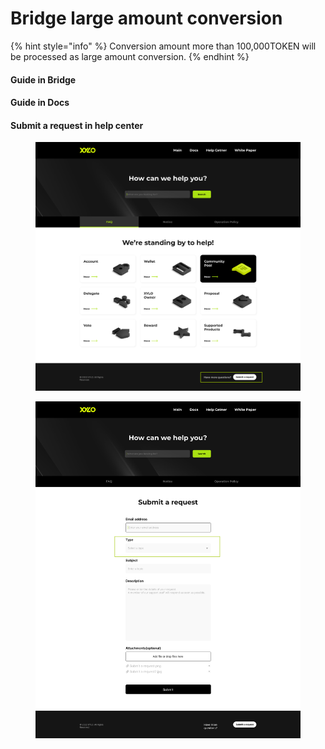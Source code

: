 # Bridge large amount conversion

{% hint style="info" %}
Conversion amount more than 100,000TOKEN will be processed as large amount conversion.
{% endhint %}

#### Guide in Bridge

#### Guide in Docs&#x20;

#### Submit a request in help center

<figure><img src="../.gitbook/assets/PC_Help Center_FAQ (1).jpg" alt=""><figcaption></figcaption></figure>

<figure><img src="../.gitbook/assets/PC_Submit a request.jpg" alt=""><figcaption></figcaption></figure>
